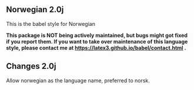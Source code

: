 Norwegian 2.0j
--------------

This is the babel style for Norwegian

**This package is NOT being actively maintained, but bugs might
got fixed if you report them. If you want to take over maintenance
of this language style, please contact me at
https://latex3.github.io/babel/contact.html .**

Changes 2.0j
------------

Allow norwegian as the language name, preferred to norsk.

